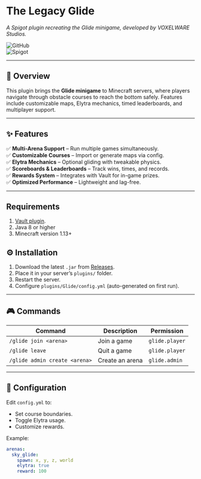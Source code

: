 # The Legacy Glide

 *A Spigot plugin recreating the Glide minigame, developed by VOXELWARE Studios.*  

![GitHub](https://img.shields.io/github/license/WatermanMC/TheLegacyGlide?color=blue)  
![Spigot](https://img.shields.io/badge/Spigot-1.8--1.21-success)  

---

## 📖 Overview  
This plugin brings the **Glide minigame** to Minecraft servers, where players navigate through obstacle courses to reach the bottom safely. Features include customizable maps, Elytra mechanics, timed leaderboards, and multiplayer support.

---

## ✨ Features  
✅ **Multi-Arena Support** – Run multiple games simultaneously.  
✅ **Customizable Courses** – Import or generate maps via config.  
✅ **Elytra Mechanics** – Optional gliding with tweakable physics.  
✅ **Scoreboards & Leaderboards** – Track wins, times, and records.  
✅ **Rewards System** – Integrates with Vault for in-game prizes.  
✅ **Optimized Performance** – Lightweight and lag-free.  

---
## Requirements
1. [Vault plugin](https://www.spigotmc.org/resources/vault.34315/).
2. Java 8 or higher
3. Minecraft version 1.13+

## ⚙️ Installation  
1. Download the latest `.jar` from [Releases](https://github.com/<username>/<repo>/releases).  
2. Place it in your server’s `plugins/` folder.  
3. Restart the server.  
4. Configure `plugins/Glide/config.yml` (auto-generated on first run).  

---

## 🎮 Commands  
| Command | Description | Permission |
|---------|-------------|------------|
| `/glide join <arena>` | Join a game | `glide.player` |
| `/glide leave` | Quit a game | `glide.player` |
| `/glide admin create <arena>` | Create an arena | `glide.admin` |

---

## 📂 Configuration  
Edit `config.yml` to:  
- Set course boundaries.  
- Toggle Elytra usage.  
- Customize rewards.  

Example:  
```yaml
arenas:
  sky_glide:
    spawn: x, y, z, world
    elytra: true
    reward: 100
